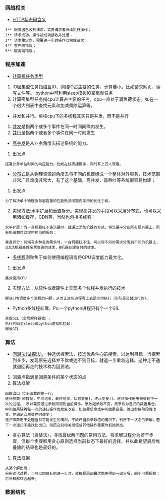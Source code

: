 ### 网络相关
- [HTTP状态码含义](https://juejin.im/post/5a1a84816fb9a04519694a7f)

```
1** 服务器已收到请求，需要请求者继续执行操作；
2** 请求成功，操作被成功接收并处理；
3** 请求重定向，需要进一步的操作以完成请求；
4** 客户端错误；
5** 服务端错误；

```
### 程序加速
- [计算机任务类型](https://zhuanlan.zhihu.com/p/20953544)

1. IO密集型任务指磁盘IO、网络IO占主要的任务，计算量小。比如请求网页、读写文件等。
python中可利用sleep模拟IO密集型任务
2. 计算密集型任务指cpu计算占主要的任务，cpu一直处于满负荷状态。如在一个很大列表中查找元素和加减乘除运算等。

- 并发和并行。单核cpu下的多线程其实只是并发，而不是并行
1. [并发](https://zhuanlan.zhihu.com/p/20953544)是指两个或多个事件在同一时间间隔内发生。
2. [并行](https://zhuanlan.zhihu.com/p/20953544)是指两个或者多个事件在同一时刻发生
- [高并发](https://blog.csdn.net/weixin_38405253/article/details/102426549)是从业务角度去描述系统的能力。

1. 出发点

```
提高业务单位时间的响应能力。比如在线直播服务，同时有上万人观看。
```
- [分布式](https://blog.csdn.net/weixin_38405253/article/details/102426549)是从物理资源的角度去将不同的机器组成一个整体对外服务，技术范围非常广且难度非常大，有了这个基础，高并发、高吞吐等系统很容易构建；

1. 出发点

```
为了解决单个物理服务器容量和性能瓶颈问题而采用的优化手段。
```
2. 实现方法:水平扩展和垂直拆分。实现高并发的手段可以采用分布式，也可以采用诸如缓存、CDN等，当然也包括多线程；

```
水平扩展：当一台机器扛不住流量时，就通过添加机器的方式，将流量平分到所有服务器上，所有机器都可以提供相当的服务；

垂直拆分：前端有多种查询需求时，一台机器扛不住，可以将不同的需求分发到不同的机器上，比如A机器处理余票查询的请求，B机器处理支付的请求。
```

- [多线程](https://blog.csdn.net/weixin_38405253/article/details/102426549)则聚焦于如何使用编程语言将CPU调度能力最大化。

1. 出发点

```
高效使用CPU
```
2. 实现方法：从软件或者硬件上实现多个线程并发执行的技术

```
解决CPU调度多个进程的问题，从而让这些进程看上去是同时执行（实际是交替运行的）。
```
- Python多线程处理。Ps:一个python进程只有个一个GIL
```
获取GIL（全局解释器锁）;  
执行代码至sleep或python虚拟机挂起;
释放GIL

```
### 算法
- [回溯法(试探法)](https://zhuanlan.zhihu.com/p/51882471),一种选优搜索法，按选优条件向前搜索，以达到目标。当探索到某步，发现原先选择并不优或达不到目标，就退一步重新选择。这种走不通就退回再走的技术称为回溯法。
1. 回溯点指满足回溯条件的某个状态的点
2. 算法框架

```
函数出口,位于函数的第一行;
递归参数(原数据，中间结果，最终结果，状态变量[，终止变量])。递归操作是用来处理下一次的过程， 所以需要通过参数回溯到当前操作。原数据参数不变，用来作为递归的数据集合。中间结果随着每一次的递归操作而发生改变，如位置信息或中间结果变量。输出参数阶段性改变，在满足回溯条件时改变；
递归函数用于处理当前可能发生的情况。不破坏当前参数值的情况下，判断下一状态的新解。若下一次递归不能找到出口，则把之前相关赋值或其他操作重置为初始状态。
```
- 贪心算法（贪婪法），寻找最优解问题的常用方法，将求解过程分为若干步骤，但每个步骤都用贪心原则选择当前状态下最好的选择，并以此希望最后堆叠除的结果也是最好的。

1. 算法框架

```
从某个解出发； 
采用迭代过程，当可以向目标前进一步时，就根据局部最优策略得到一部分解，缩小问题规模；
将所有解综合起来;
```


### 数据结构